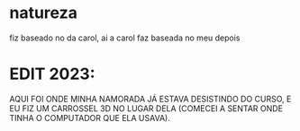 # natureza
fiz baseado no da carol, ai a carol faz baseada no meu depois
# EDIT 2023:
AQUI FOI ONDE MINHA NAMORADA JÁ ESTAVA DESISTINDO DO CURSO, E EU FIZ UM CARROSSEL 3D NO LUGAR DELA (COMECEI A SENTAR ONDE TINHA O COMPUTADOR QUE ELA USAVA).
